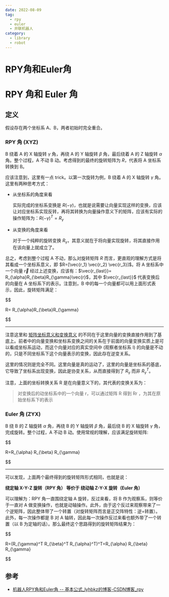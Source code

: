 ```yaml
---
date: 2022-08-09
tag:
  - rpy
  - euler
  - 并联机器人
category:
  - library
  - robot
---
```


# RPY角和Euler角

# RPY 角和 Euler 角


## 定义

假设存在两个坐标系 A、B，两者初始时完全重合。

### RPY 角 (XYZ)

B 绕着 A 的 X 轴旋转 $\gamma$ 角，再绕 A 的 Y 轴旋转 $\beta$ 角，最后绕着 A 的 Z 轴旋转 $\alpha$ 角。整个过程，A 不动 B 动。考虑得到的最终的旋转矩阵为 $R$，代表将 A 坐标系转换到 B。

应该注意到，这里有一点 trick。以第一次旋转为例，B 绕着 A 的 X 轴旋转 $\gamma$ 角。这里有两种思考方式：

- 从坐标系的角度来看

  实际完成的坐标系变换是 $R(-\gamma)$，也就是说需要让向量实现这样的变换，应该让对应坐标系实现反转，再将其转换为向量操作意义下的矩阵，应该有实际的操作矩阵为：$R(-\gamma)^T=R_{\gamma}$

- 从变换的角度来看

  对于一个纯粹的旋转变换 $R_{\gamma}$，其意义就在于将向量实现旋转，将其直接作用在该向量上就成立了。

总之，考虑到整个过程 A 不动，那么对旋转矩阵 $R$ 而言，更直观的理解方式是将其看成一个坐标系意义，即 $R=[\vec{r_1} \vec{r_2} \vec{r_3}]$。将 A 坐标系中一个向量 $\vec{r}$ 经过上述变换，应该有：$\vec{r_{last}}= R_{\alpha}R_{\beta}R_{\gamma}\vec{r}$，其中 $\vec{r_{last}}$ 代表变换后的向量在 A 坐标系下的表示。注意到，B 中的每一个向量都可以用上面形式表示，因此，旋转矩阵满足：

$$

R= R_{\alpha}R_{\beta}R_{\gamma}

$$


---

注意这里和 [矩阵坐标意义和变换意义](./../math/线性代数/矩阵直观理解/矩阵坐标意义和变换意义.md) 的不同在于这里向量的变换直接作用到了基底上。前者中的向量变换和坐标系变换之间的关系在于前面的向量变换实质上是可以看成坐标系运动，而这个向量对应的真实空间中 (观察者坐标系 I) 的向量是不动的，只是不同坐标系下这个向量表示的变换，因此存在逆变关系。

这里的情况则是完全不同。这里向量是真的运动了，这里的向量是坐标系的基底，它导致了坐标系出现变换，因此是协变关系，从而直接得到了 $R_{\gamma}$ 而非 $R_{\gamma}^T$。

注意，上面的坐标转换关系 R 是在向量意义下的，其代表的变换关系为：
> 对变换后的动坐标系中的一个向量 r，可以通过矩阵 R 得到 Rr ，为其在原始坐标系下的表示

### Euler 角 (ZYX)

B 绕 B 的 Z 轴旋转 $\alpha$ 角，再绕 B 的 Y 轴旋转 $\beta$ 角，最后绕 B 的 X 轴旋转 $\gamma$ 角，完成旋转。整个过程，A 不动 B 动。使用常规的理解，应该满足旋转矩阵:

$$

R=R_{\alpha} R_{\beta} R_{\gamma}

$$


---

可以发现，上面两个最终得到的旋转矩阵形式相同，也就是说：

**绕定轴 X-Y-Z 旋转（RPY 角） 等价于 绕动轴 Z-Y-X 旋转（Euler 角）**

可以理解为：RPY 角一直围绕定轴 A 旋转，反过来看，将 B 作为观察系，则等价于一直对 A 做变换操作，也就是动轴操作。此外，由于这个反过来观察带来了一个逆矩阵，因此整体带了一个转置（对旋转矩阵而言是正交阵特性：逆=转置）。此外，每一次操作都是 B 对 A 轴转，因此每一次操作反过来看也额外带了一个转置（以 B 为定轴的话）。那么最终这个思路得到的旋转矩阵结果为：

$$

R=(R_{\gamma}^T R_{\beta}^T R_{\alpha}^T)^T=R_{\alpha} R_{\beta} R_{\gamma}

$$



## 参考

- [机器人RPY角和Euler角 -- 基本公式_lyhbkz的博客-CSDN博客_rpy](https://blog.csdn.net/lyhbkz/article/details/83542248)
